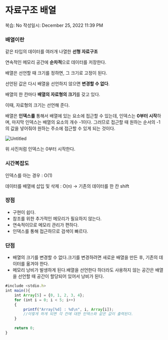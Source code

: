 # 자료구조 배열

복습: No
작성일시: December 25, 2022 11:39 PM

### 배열이란

같은 타입의 데이터를 여러개 나열한 **선형 자료구조**

연속적인 메모리 공간에 **순차적**으로 데이터를 저장한다.

배열은 선언할 때 크기를 정하면, 그 크기로 고정이 된다.

선언된 값은 다시 배열을 선언하지 않으면 **변경할 수 없다**.

배열의 한 칸마다 **배열의 자료형의 크기**를 갖고 있다.

이때, 자료형의 크기는 선언해 준다. 

배열은 **인덱스를** 통해서 배열에 있는 요소에 접근할 수 있는데, 인덱스는 **0부터 시작**하며, 마지막 인덱스는 배열의 요소의 개수 -1이다. 그러므로 접근할 때 원하는 순서의 -1의 값을 넣어줘야 원하는 주소에 접근할 수 있게 되는 것이다.

![Untitled](https://user-images.githubusercontent.com/94737768/209472664-7a944a29-8fa4-4baf-9513-6aaecac81750.png)

위 사진처럼 인덱스는 0부터 시작한다.

### 시간복잡도

인덱스를 아는 경우 : O(1)

데이터를 배열에 삽입 및 삭제 : O(n) → 기존의 데이터를 한 칸 shift

### 장점

- 구현이 쉽다.
- 참조를 위한 추가적인 메모리가 필요하지 않는다.
- 연속적이므로 메모리 관리가 편하다.
- 인덱스를 통해 접근하므로 검색이 빠르다.

### 단점

- 배열의 크기를 변경할 수 없다.크기를 변경하려면 새로운 배열을 만든 후, 기존의 데이터를 옮겨야 한다.
- 메모리 낭비가 발생하게 된다.배열을 선언한다 하더라도 사용하지 않는 공간은 배열을 선언할 때 공간이 할당되어 있어서 낭비가 된다.

```jsx
#include <stdio.h>
int main(){
    int Array[5] = {0, 1, 2, 3, 4};
    for (int i = 0; i < 5; i++)
    {
        printf("Array[%d] : %d\n", i, Array[i]);
        //이렇게 하게 되면 각 칸에 대한 인덱스와 같은 값이 출력된다. 
    }
    
    return 0;
}
```
